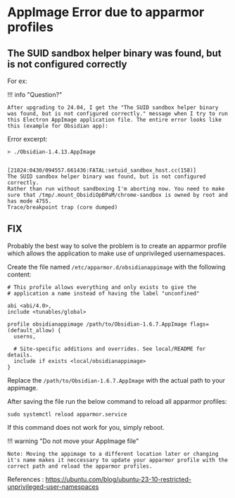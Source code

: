 # AppImage Error due to apparmor profiles

## The SUID sandbox helper binary was found, but is not configured correctly

For ex:

!!! info "Question?"

    After upgrading to 24.04, I get the "The SUID sandbox helper binary was found, but is not configured correctly." message when I try to run this Electron AppImage application file. The entire error looks like this (example for Obsidian app):

Error excerpt:

```
> ./Obsidian-1.4.13.AppImage


[21824:0430/094557.661436:FATAL:setuid_sandbox_host.cc(158)]
The SUID sandbox helper binary was found, but is not configured correctly.
Rather than run without sandboxing I'm aborting now. You need to make sure that /tmp/.mount_ObsidiOpBPaM/chrome-sandbox is owned by root and has mode 4755.
Trace/breakpoint trap (core dumped)
```

## FIX

Probably the best way to solve the problem is to create an apparmor profile which allows the application to make use of unprivileged usernamespaces.

Create the file named `/etc/apparmor.d/obsidianappimage` with the following content:

```
# This profile allows everything and only exists to give the
# application a name instead of having the label "unconfined"

abi <abi/4.0>,
include <tunables/global>

profile obsidianappimage /path/to/Obsidian-1.6.7.AppImage flags=(default_allow) {
  userns,

  # Site-specific additions and overrides. See local/README for details.
  include if exists <local/obsidianappimage>
}
```

Replace the `/path/to/Obsidian-1.6.7.AppImage` with the actual path to your appimage.

After saving the file run the below command to reload all apparmor profiles:

```
sudo systemctl reload apparmor.service
```

If this command does not work for you, simply reboot.

!!! warning "Do not move your AppImage file"

    Note: Moving the appimage to a different location later or changing it's name makes it neccessary to update your apparmor profile with the correct path and reload the apparmor profiles.

References : https://ubuntu.com/blog/ubuntu-23-10-restricted-unprivileged-user-namespaces
